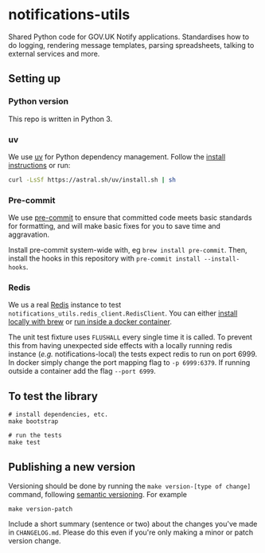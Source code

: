 # notifications-utils

Shared Python code for GOV.UK Notify applications. Standardises how to do logging, rendering message templates, parsing spreadsheets, talking to external services and more.

## Setting up

### Python version

This repo is written in Python 3.

### uv

We use [uv](https://github.com/astral-sh/uv) for Python dependency management. Follow the [install instructions](https://github.com/astral-sh/uv?tab=readme-ov-file#installation) or run:

```bash
curl -LsSf https://astral.sh/uv/install.sh | sh
```

### Pre-commit

We use [pre-commit](https://pre-commit.com/) to ensure that committed code meets basic standards for formatting, and will make basic fixes for you to save time and aggravation.

Install pre-commit system-wide with, eg `brew install pre-commit`. Then, install the hooks in this repository with `pre-commit install --install-hooks`.

### Redis

We us a real [Redis](https://redis.io/) instance to test `notifications_utils.redis_client.RedisClient`. You can either [install locally with brew](https://redis.io/docs/latest/operate/oss_and_stack/install/archive/install-redis/install-redis-on-mac-os/) or [run inside a docker container](https://hub.docker.com/_/redis).

The unit test fixture uses `FLUSHALL` every single time it is called. To prevent this from having unexpected side effects with a locally running redis instance (*e.g.* notifications-local) the tests expect redis to run on port 6999. In docker simply change the port mapping flag to `-p 6999:6379`. If running outside a container add the flag `--port 6999`.

## To test the library

```
# install dependencies, etc.
make bootstrap

# run the tests
make test
```

## Publishing a new version

Versioning should be done by running the `make version-[type of change]` command, following [semantic versioning](https://semver.org/). For example

```
make version-patch
```

Include a short summary (sentence or two) about the changes you've made in `CHANGELOG.md`. Please do this even if you're only making a minor or patch version change.
